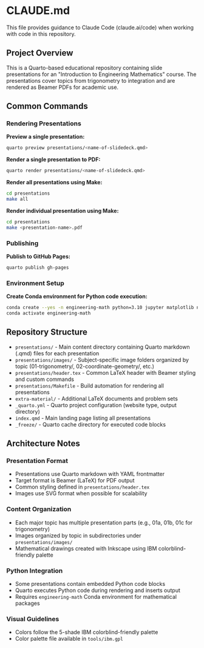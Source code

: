 # CLAUDE.md

This file provides guidance to Claude Code (claude.ai/code) when working with code in this repository.

## Project Overview

This is a Quarto-based educational repository containing slide presentations for an "Introduction to Engineering Mathematics" course. The presentations cover topics from trigonometry to integration and are rendered as Beamer PDFs for academic use.

## Common Commands

### Rendering Presentations

**Preview a single presentation:**
```bash
quarto preview presentations/<name-of-slidedeck.qmd>
```

**Render a single presentation to PDF:**
```bash
quarto render presentations/<name-of-slidedeck.qmd>
```

**Render all presentations using Make:**
```bash
cd presentations
make all
```

**Render individual presentation using Make:**
```bash
cd presentations
make <presentation-name>.pdf
```

### Publishing

**Publish to GitHub Pages:**
```bash
quarto publish gh-pages
```

### Environment Setup

**Create Conda environment for Python code execution:**
```bash
conda create --yes -n engineering-math python=3.10 jupyter matplotlib numpy
conda activate engineering-math
```

## Repository Structure

- `presentations/` - Main content directory containing Quarto markdown (.qmd) files for each presentation
- `presentations/images/` - Subject-specific image folders organized by topic (01-trigonometry/, 02-coordinate-geometry/, etc.)
- `presentations/header.tex` - Common LaTeX header with Beamer styling and custom commands
- `presentations/Makefile` - Build automation for rendering all presentations
- `extra-material/` - Additional LaTeX documents and problem sets
- `_quarto.yml` - Quarto project configuration (website type, output directory)
- `index.qmd` - Main landing page listing all presentations
- `_freeze/` - Quarto cache directory for executed code blocks

## Architecture Notes

### Presentation Format
- Presentations use Quarto markdown with YAML frontmatter
- Target format is Beamer (LaTeX) for PDF output  
- Common styling defined in `presentations/header.tex`
- Images use SVG format when possible for scalability

### Content Organization
- Each major topic has multiple presentation parts (e.g., 01a, 01b, 01c for trigonometry)
- Images organized by topic in subdirectories under `presentations/images/`
- Mathematical drawings created with Inkscape using IBM colorblind-friendly palette

### Python Integration
- Some presentations contain embedded Python code blocks
- Quarto executes Python code during rendering and inserts output
- Requires `engineering-math` Conda environment for mathematical packages

### Visual Guidelines
- Colors follow the 5-shade IBM colorblind-friendly palette
- Color palette file available in `tools/ibm.gpl`